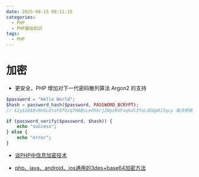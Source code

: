 ```yaml
---
date: 2025-08-15 00:11:15
categories:
  - PHP
  - PHP基础知识
tags:
  - PHP
---
```


# 加密

- 更安全，PHP 增加对下一代密码散列算法 Argon2 的支持

```php
$password = "Hello World";
$hash = password_hash($password, PASSWORD_BCRYPT);
// $2y$10$8vNnGLQtaFQfOzqTHABsLedhkrjZWpzKUFoqkdl3TaLdGQp0JJqcy 每次刷新会改变

if (password_verify($password, $hash)) {
    echo "success";
} else {
    echo "error";
}
```

- [谈PHP中信息加密技术](http://www.cnblogs.com/nixi8/p/4926689.html)

- [php、java、android、ios通用的3des+base64加密方法](http://blog.csdn.net/nicholas_nick/article/details/53420202)
